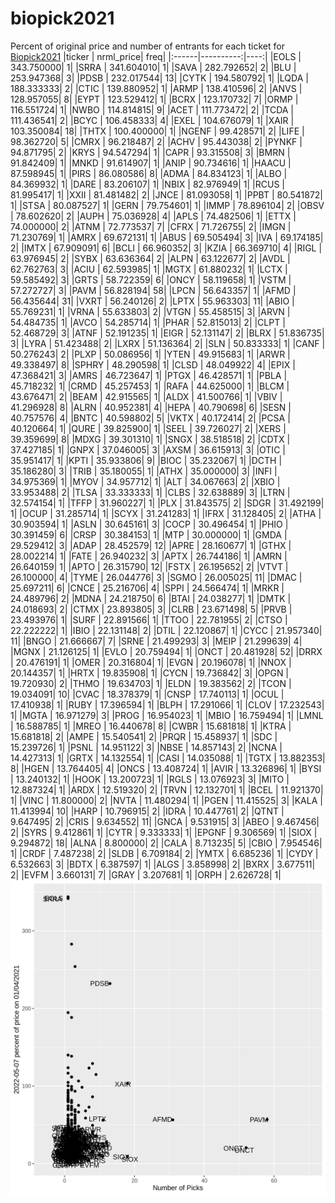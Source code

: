 # biopick2021
Percent of original price and number of entrants for each ticket for [Biopick2021](https://twitter.com/hashtag/Biopick2021)
|ticker | nrml_price| freq|
|:------|----------:|----:|
|EOLS   | 343.750000|    1|
|SRRA   | 341.604010|    1|
|SAVA   | 282.792652|    2|
|BLU    | 253.947368|    3|
|PDSB   | 232.017544|   13|
|CYTK   | 194.580792|    1|
|LQDA   | 188.333333|    2|
|CTIC   | 139.880952|    1|
|ARMP   | 138.410596|    2|
|ANVS   | 128.957055|    8|
|EYPT   | 123.529412|    1|
|BCRX   | 123.170732|    7|
|ORMP   | 116.551724|    1|
|NWBO   | 114.814815|    9|
|ACET   | 111.773472|    2|
|TCDA   | 111.436541|    2|
|BCYC   | 106.458333|    4|
|EXEL   | 104.676079|    1|
|XAIR   | 103.350084|   18|
|THTX   | 100.400000|    1|
|NGENF  |  99.428571|    2|
|LIFE   |  98.362720|    5|
|CMRX   |  96.218487|    2|
|ACHV   |  95.443038|    2|
|PYNKF  |  94.871795|    2|
|KRYS   |  94.547294|    1|
|CAPR   |  93.315508|    3|
|BMRN   |  91.842409|    1|
|MNKD   |  91.614907|    1|
|ANIP   |  90.734616|    1|
|HAACU  |  87.598945|    1|
|PIRS   |  86.080586|    8|
|ADMA   |  84.834123|    1|
|ALBO   |  84.369932|    1|
|DARE   |  83.206107|    1|
|NBIX   |  82.976949|    1|
|RCUS   |  81.995417|    1|
|XXII   |  81.481482|    2|
|JNCE   |  81.093058|    1|
|PPBT   |  80.541872|    1|
|STSA   |  80.087527|    1|
|GERN   |  79.754601|    1|
|IMMP   |  78.896104|    2|
|OBSV   |  78.602620|    2|
|AUPH   |  75.036928|    4|
|APLS   |  74.482506|    1|
|ETTX   |  74.000000|    2|
|ATNM   |  72.773537|    7|
|CFRX   |  71.726755|    2|
|IMGN   |  71.230769|    1|
|AMRX   |  69.672131|    1|
|ABUS   |  69.505494|    3|
|IVA    |  69.174185|    2|
|IMTX   |  67.909091|    6|
|BCLI   |  66.960352|    3|
|KZIA   |  66.369710|    4|
|RIGL   |  63.976945|    2|
|SYBX   |  63.636364|    2|
|ALPN   |  63.122677|    2|
|AVDL   |  62.762763|    3|
|ACIU   |  62.593985|    1|
|MGTX   |  61.880232|    1|
|LCTX   |  59.585492|    3|
|GRTS   |  58.722359|    6|
|ONCY   |  58.119658|    1|
|VSTM   |  57.272727|    3|
|PAVM   |  56.828194|   58|
|LPCN   |  56.643357|    1|
|AFMD   |  56.435644|   31|
|VXRT   |  56.240126|    2|
|LPTX   |  55.963303|   11|
|ABIO   |  55.769231|    1|
|VRNA   |  55.633803|    2|
|VTGN   |  55.458515|    3|
|ARVN   |  54.484735|    1|
|AVCO   |  54.285714|    1|
|PHAR   |  52.815013|    2|
|CLPT   |  52.468729|    3|
|ATNF   |  52.191235|    1|
|EIGR   |  52.131147|    2|
|BLRX   |  51.836735|    3|
|LYRA   |  51.423488|    2|
|LXRX   |  51.136364|    2|
|SLN    |  50.833333|    1|
|CANF   |  50.276243|    2|
|PLXP   |  50.086956|    1|
|YTEN   |  49.915683|    1|
|ARWR   |  49.338497|    8|
|SPHRY  |  48.290598|    1|
|CLSD   |  48.049922|    4|
|EPIX   |  47.368421|    3|
|AMRS   |  46.723647|    1|
|PTGX   |  46.428571|    1|
|PBLA   |  45.718232|    1|
|CRMD   |  45.257453|    1|
|RAFA   |  44.625000|    1|
|BLCM   |  43.676471|    2|
|BEAM   |  42.915565|    1|
|ALDX   |  41.500766|    1|
|VBIV   |  41.296928|    8|
|ALRN   |  40.952381|    4|
|HEPA   |  40.790698|    6|
|SESN   |  40.757576|    4|
|BNTC   |  40.598802|    5|
|VKTX   |  40.172414|    2|
|PCSA   |  40.120664|    1|
|QURE   |  39.825900|    1|
|SEEL   |  39.726027|    2|
|XERS   |  39.359699|    8|
|MDXG   |  39.301310|    1|
|SNGX   |  38.518518|    2|
|CDTX   |  37.427185|    1|
|GNPX   |  37.046005|    3|
|AXSM   |  36.615913|    3|
|OTIC   |  35.951417|    1|
|KPTI   |  35.933806|    9|
|BIOC   |  35.232067|    1|
|DCTH   |  35.186280|    3|
|TRIB   |  35.180055|    1|
|ATHX   |  35.000000|    3|
|INFI   |  34.975369|    1|
|MYOV   |  34.957712|    1|
|ALT    |  34.067663|    2|
|XBIO   |  33.953488|    2|
|TLSA   |  33.333333|    1|
|CLBS   |  32.638889|    3|
|LTRN   |  32.574154|    1|
|TFFP   |  31.960227|    1|
|PLX    |  31.843575|    2|
|SDGR   |  31.492199|    1|
|OCUP   |  31.285714|    1|
|SCYX   |  31.241283|    1|
|IFRX   |  31.128405|    2|
|ATHA   |  30.903594|    1|
|ASLN   |  30.645161|    3|
|COCP   |  30.496454|    1|
|PHIO   |  30.391459|    6|
|CRSP   |  30.384153|    1|
|MTP    |  30.000000|    1|
|GMDA   |  29.529412|    3|
|ADAP   |  28.452579|   12|
|APRE   |  28.160677|    1|
|GTHX   |  28.002214|    1|
|FATE   |  26.940232|    3|
|APTX   |  26.744186|    1|
|AMRN   |  26.640159|    1|
|APTO   |  26.315790|   12|
|FSTX   |  26.195652|    2|
|VTVT   |  26.100000|    4|
|TYME   |  26.044776|    3|
|SGMO   |  26.005025|   11|
|DMAC   |  25.697211|    6|
|CNCE   |  25.216706|    4|
|SPPI   |  24.566474|    1|
|MRKR   |  24.489796|    2|
|MDNA   |  24.218750|    6|
|BTAI   |  24.038277|    1|
|DMTK   |  24.018693|    2|
|CTMX   |  23.893805|    3|
|CLRB   |  23.671498|    5|
|PRVB   |  23.493976|    1|
|SURF   |  22.891566|    1|
|TTOO   |  22.781955|    2|
|CTSO   |  22.222222|    1|
|IBIO   |  22.131148|    2|
|DTIL   |  22.120867|    1|
|CYCC   |  21.957340|   11|
|BNGO   |  21.666667|    7|
|SRNE   |  21.499293|    3|
|MEIP   |  21.299639|    4|
|MGNX   |  21.126125|    1|
|EVLO   |  20.759494|    1|
|ONCT   |  20.481928|   52|
|DRRX   |  20.476191|    1|
|OMER   |  20.316804|    1|
|EVGN   |  20.196078|    1|
|NNOX   |  20.144357|    1|
|HRTX   |  19.835908|    1|
|CYCN   |  19.736842|    3|
|OPGN   |  19.720930|    2|
|THMO   |  19.634703|    1|
|ELDN   |  19.383562|    2|
|TCON   |  19.034091|   10|
|CVAC   |  18.378379|    1|
|CNSP   |  17.740113|    1|
|OCUL   |  17.410938|    1|
|RUBY   |  17.396594|    1|
|BLPH   |  17.291066|    1|
|CLOV   |  17.232543|    1|
|MGTA   |  16.971279|    3|
|PROG   |  16.954023|    1|
|MBIO   |  16.759494|    1|
|LMNL   |  16.588785|    1|
|MREO   |  16.440678|    8|
|CWBR   |  15.681818|    1|
|KTRA   |  15.681818|    2|
|AMPE   |  15.540541|    2|
|PRQR   |  15.458937|    1|
|SDC    |  15.239726|    1|
|PSNL   |  14.951122|    3|
|NBSE   |  14.857143|    2|
|NCNA   |  14.427313|    1|
|GRTX   |  14.132554|    1|
|CASI   |  14.035088|    1|
|TGTX   |  13.882353|    8|
|HGEN   |  13.764405|    4|
|ONCS   |  13.408724|    1|
|AVIR   |  13.326896|    1|
|BYSI   |  13.240132|    1|
|HOOK   |  13.200723|    1|
|RGLS   |  13.076923|    3|
|MITO   |  12.887324|    1|
|ARDX   |  12.519320|    2|
|TRVN   |  12.132701|    1|
|BCEL   |  11.921370|    1|
|VINC   |  11.800000|    2|
|NVTA   |  11.480294|    1|
|PGEN   |  11.415525|    3|
|KALA   |  11.413994|   10|
|HARP   |  10.796915|    2|
|IDRA   |  10.447761|    2|
|QTNT   |   9.647495|    2|
|CRIS   |   9.634552|   11|
|GNCA   |   9.531915|    3|
|ABEO   |   9.467456|    2|
|SYRS   |   9.412861|    1|
|CYTR   |   9.333333|    1|
|EPGNF  |   9.306569|    1|
|SIOX   |   9.294872|   18|
|ALNA   |   8.800000|    2|
|CALA   |   8.713235|    5|
|CBIO   |   7.954546|    1|
|CRDF   |   7.487238|    2|
|SLDB   |   6.709184|    2|
|YMTX   |   6.685236|    1|
|CYDY   |   6.532663|    3|
|BDTX   |   6.387597|    1|
|ALGS   |   3.858998|    2|
|BXRX   |   3.677511|    2|
|EVFM   |   3.660131|    7|
|GRAY   |   3.207681|    1|
|ORPH   |   2.626728|    1|
![retvspicks](biopicks.png?raw=true)
